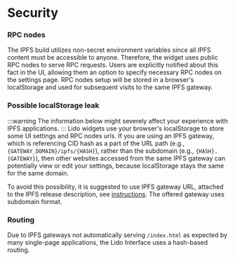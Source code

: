 # Security

### RPC nodes

The IPFS build utilizes non-secret environment variables since all IPFS content must be accessible to anyone.
Therefore, the widget uses public RPC nodes to serve RPC requests. Users are explicitly notified about this fact in the UI,
allowing them an option to specify necessary RPC nodes on the settings page. RPC nodes setup will be stored in a browser's localStorage and used for subsequent visits to the same IPFS gateway.

### Possible localStorage leak

:::warning
The information below might severely affect your experience with IPFS applications.
:::
Lido widgets use your browser's localStorage to store some UI settings and RPC nodes urls.
If you are using an IPFS gateway, which is referencing CID hash as a part of the URL path (e.g., `{GATEWAY_DOMAIN}/ipfs/{HASH}`),
rather than the subdomain (e.g., `{HASH}.{GATEWAY}`), then other websites accessed from the same IPFS gateway
can potentially view or edit your settings, because localStorage stays the same for the same domain.

To avoid this possibility, it is suggested to use IPFS gateway URL, attached to the IPFS release description,
see [instructions](about.md#where-to-get-cid-and-gateway-address). The offered gateway uses subdomain format.

### Routing

Due to IPFS gateways not automatically serving `/index.html` as expected by many single-page applications,
the Lido Interface uses a hash-based routing.
